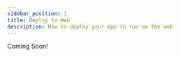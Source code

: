```yaml
---
sidebar_position: 1
title: Deploy to Web
description: How to deploy your app to run on the web
---
```


Coming Soon!
